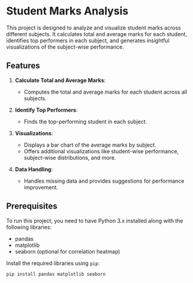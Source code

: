 # Student Marks Analysis

This project is designed to analyze and visualize student marks across different subjects. It calculates total and average marks for each student, identifies top performers in each subject, and generates insightful visualizations of the subject-wise performance.

## Features

1. **Calculate Total and Average Marks**:
   - Computes the total and average marks for each student across all subjects.
   
2. **Identify Top Performers**:
   - Finds the top-performing student in each subject.

3. **Visualizations**:
   - Displays a bar chart of the average marks by subject.
   - Offers additional visualizations like student-wise performance, subject-wise distributions, and more.

4. **Data Handling**:
   - Handles missing data and provides suggestions for performance improvement.
   
## Prerequisites

To run this project, you need to have Python 3.x installed along with the following libraries:

- pandas
- matplotlib
- seaborn (optional for correlation heatmap)

Install the required libraries using `pip`:

```bash
pip install pandas matplotlib seaborn
